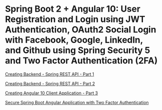 # Spring Boot 2 + Angular 10: User Registration and Login using JWT Authentication, OAuth2 Social Login with Facebook, Google, LinkedIn, and Github using Spring Security 5 and Two Factor Authentication (2FA)

[Creating Backend - Spring REST API - Part 1](https://www.captcha.com/spring-boot-angular-two-factor-authentication/)

[Creating Backend - Spring REST API - Part 2](https://www.captcha.com/2020/10/23/spring-boot-angular-10-user-registration-oauth2-social-login-part-2/)

[Creating Angular 10 Client Application - Part 3](https://www.captcha.com/2020/10/28/spring-boot-angular-10-user-registration-oauth2-social-login-part-3/)

[Secure Spring Boot Angular Application with Two Factor Authentication](https://www.captcha.com/spring-boot-angular-two-factor-authentication/)